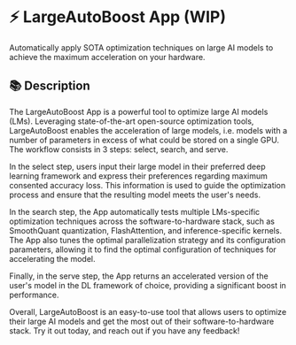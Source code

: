 # ⚡ LargeAutoBoost App (WIP)
Automatically apply SOTA optimization techniques on large AI models to achieve the maximum acceleration on your hardware.

## 📚 Description
The LargeAutoBoost App is a powerful tool to optimize large AI models (LMs). Leveraging state-of-the-art open-source optimization tools, LargeAutoBoost enables the acceleration of large models, i.e. models with a number of parameters in excess of what could be stored on a single GPU. The workflow consists in 3 steps: select, search, and serve.

In the select step, users input their large model in their preferred deep learning framework and express their preferences regarding maximum consented accuracy loss. This information is used to guide the optimization process and ensure that the resulting model meets the user's needs.

In the search step, the App automatically tests multiple LMs-specific optimization techniques across the software-to-hardware stack, such as SmoothQuant quantization, FlashAttention, and inference-specific kernels. The App also tunes the optimal parallelization strategy and its configuration parameters, allowing it to find the optimal configuration of techniques for accelerating the model.

Finally, in the serve step, the App returns an accelerated version of the user's model in the DL framework of choice, providing a significant boost in performance.

Overall, LargeAutoBoost is an easy-to-use tool that allows users to optimize their large AI models and get the most out of their software-to-hardware stack. Try it out today, and reach out if you have any feedback!
